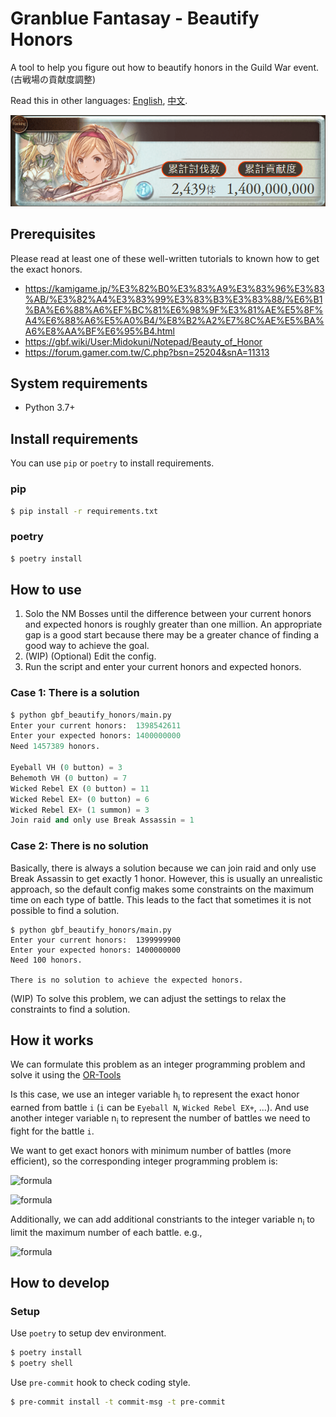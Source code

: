 # Granblue Fantasay - Beautify Honors
A tool to help you figure out how to beautify honors in the Guild War event. (古戦場の貢献度調整)

Read this in other languages: [English](README.md), [中文](README.zh-tw.md).


![sample_result](assets/sample_result.png)

## Prerequisites
Please read at least one of these well-written tutorials to known how to get the exact honors.
- https://kamigame.jp/%E3%82%B0%E3%83%A9%E3%83%96%E3%83%AB/%E3%82%A4%E3%83%99%E3%83%B3%E3%83%88/%E6%B1%BA%E6%88%A6%EF%BC%81%E6%98%9F%E3%81%AE%E5%8F%A4%E6%88%A6%E5%A0%B4/%E8%B2%A2%E7%8C%AE%E5%BA%A6%E8%AA%BF%E6%95%B4.html
- https://gbf.wiki/User:Midokuni/Notepad/Beauty_of_Honor
- https://forum.gamer.com.tw/C.php?bsn=25204&snA=11313


## System requirements
- Python 3.7+


## Install requirements
You can use `pip` or `poetry` to install requirements.

### pip
```sh
$ pip install -r requirements.txt
```

### poetry
```sh
$ poetry install
```

## How to use

1. Solo the NM Bosses until the difference between your current honors and expected honors is roughly greater than one million. An appropriate gap is a good start because there may be a greater chance of finding a good way to achieve the goal.
2. (WIP) (Optional) Edit the config.
3. Run the script and enter your current honors and expected honors.

### Case 1: There is a solution
```python
$ python gbf_beautify_honors/main.py
Enter your current honors:  1398542611
Enter your expected honors: 1400000000
Need 1457389 honors.

Eyeball VH (0 button) = 3
Behemoth VH (0 button) = 7
Wicked Rebel EX (0 button) = 11
Wicked Rebel EX+ (0 button) = 6
Wicked Rebel EX+ (1 summon) = 3
Join raid and only use Break Assassin = 1
```

### Case 2: There is no solution
Basically, there is always a solution because we can join raid and only use Break Assassin to get exactly 1 honor.
However, this is usually an unrealistic approach, so the default config makes some constraints on the maximum time on each type of battle. This leads to the fact that sometimes it is not possible to find a solution.
```
$ python gbf_beautify_honors/main.py
Enter your current honors:  1399999900
Enter your expected honors: 1400000000
Need 100 honors.

There is no solution to achieve the expected honors.
```

(WIP) To solve this problem, we can adjust the settings to relax the constraints to find a solution.



## How it works
We can formulate this problem as an integer programming problem and solve it using the [OR-Tools](https://developers.google.com/optimization)

Is this case, we use an integer variable h<sub>i</sub> to represent the exact honor earned from battle `i` (`i` can be `Eyeball N`, `Wicked Rebel EX+`, ...).
And use another integer variable n<sub>i</sub> to represent the number of battles we need to fight for the battle `i`.

We want to get exact honors with minimum number of battles (more efficient), so the corresponding integer programming problem is:

<!-- Minimize\ \displaystyle\sum_{i} n_i -->
![formula](https://render.githubusercontent.com/render/math?math=Minimize%5C%20%5Cdisplaystyle%5Csum_%7Bi%7D%20n_i)

<!-- Subject\ to\ \displaystyle\sum_{i} h_i\times n_i -->
![formula](https://render.githubusercontent.com/render/math?math=Subject%5C%20to%5C%20%5Cdisplaystyle%5Csum_%7Bi%7D%20h_i%5Ctimes%20n_i%20%3D%20expected%5C_honor)

Additionally, we can add additional constriants to the integer variable n<sub>i</sub> to limit the maximum number of each battle. e.g.,

![formula](https://render.githubusercontent.com/render/math?math=0%3C%3Dn_i%3C%3D10)


## How to develop
### Setup
Use `poetry` to setup dev environment.
```sh
$ poetry install
$ poetry shell
```

Use `pre-commit` hook to check coding style.
```sh
$ pre-commit install -t commit-msg -t pre-commit
```
